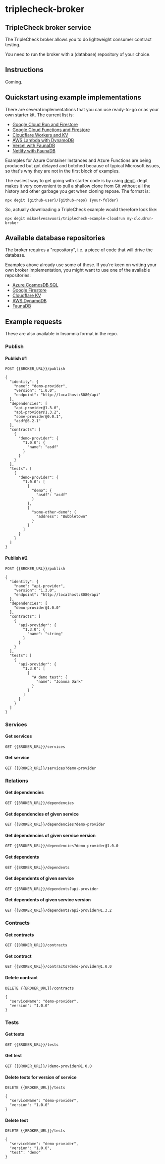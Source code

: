 # triplecheck-broker

## TripleCheck broker service

The TripleCheck broker allows you to do lightweight consumer contract testing.

You need to run the broker with a (database) repository of your choice.

## Instructions

Coming.

## Quickstart using example implementations

There are several implementations that you can use ready-to-go or as your own starter kit. The current list is:

- [Google Cloud Run and Firestore](https://github.com/mikaelvesavuori/triplecheck-example-cloudrun)
- [Google Cloud Functions and Firestore](https://github.com/mikaelvesavuori/triplecheck-example-cloud-functions)
- [Cloudflare Workers and KV](https://github.com/mikaelvesavuori/triplecheck-example-cloudflare-workers)
- [AWS Lambda with DynamoDB](https://github.com/mikaelvesavuori/triplecheck-example-lambda)
- [Vercel with FaunaDB](https://github.com/mikaelvesavuori/triplecheck-example-vercel)
- [Netlify with FaunaDB](https://github.com/mikaelvesavuori/triplecheck-example-netlify)

Examples for Azure Container Instances and Azure Functions are being produced but got delayed and botched because of typical Microsoft issues, so that's why they are not in the first block of examples.

The easiest way to get going with starter code is by using [degit](https://github.com/Rich-Harris/degit). degit makes it very convenient to pull a shallow clone from Git without all the history and other garbage you get when cloning repose. The format is:

```
npx degit {github-user}/{github-repo} {your-folder}
```

So, actually downloading a TripleCheck example would therefore look like:

```
npx degit mikaelvesavuori/triplecheck-example-cloudrun my-cloudrun-broker
```

## Available database repositories

The broker requires a "repository", i.e. a piece of code that will drive the database.

Examples above already use some of these. If you're keen on writing your own broker implementation, you might want to use one of the available repositories:

- [Azure CosmosDB SQL](https://github.com/mikaelvesavuori/triplecheck-repository-cosmosdb-sql)
- [Google Firestore](https://github.com/mikaelvesavuori/triplecheck-repository-firestore)
- [Cloudflare KV](https://github.com/mikaelvesavuori/triplecheck-repository-cloudflarekv)
- [AWS DynamoDB](https://github.com/mikaelvesavuori/triplecheck-repository-dynamodb)
- [FaunaDB](https://github.com/mikaelvesavuori/triplecheck-repository-fauna)

## Example requests

These are also available in Insomnia format in the repo.

### Publish

#### Publish #1

```
POST {{BROKER_URL}}/publish

{
  "identity": {
    "name": "demo-provider",
    "version": "1.0.0",
    "endpoint": "http://localhost:8080/api"
  },
  "dependencies": [
    "api-provider@1.3.0",
    "api-provider@1.3.2",
    "some-provider@0.0.1",
    "asdf@5.2.1"
  ],
  "contracts": [
    {
      "demo-provider": {
        "1.0.0": {
          "name": "asdf"
        }
      }
    }
  ],
  "tests": [
    {
      "demo-provider": {
        "1.0.0": [
          {
            "demo": {
              "asdf": "asdf"
            }
          },
          {
            "some-other-demo": {
              "address": "Bubbletown"
            }
          }
        ]
      }
    }
  ]
}
```

#### Publish #2

```
POST {{BROKER_URL}}/publish

{
  "identity": {
    "name": "api-provider",
    "version": "1.3.0",
    "endpoint": "http://localhost:8080/api"
  },
  "dependencies": [
    "demo-provider@1.0.0"
  ],
  "contracts": [
    {
      "api-provider": {
        "1.3.0": {
          "name": "string"
        }
      }
    }
  ],
  "tests": [
    {
      "api-provider": {
        "1.3.0": [
          {
            "A demo test": {
              "name": "Joanna Dark"
            }
          }
        ]
      }
    }
  ]
}
```

### Services

#### Get services

```
GET {{BROKER_URL}}/services
```

#### Get service

```
GET {{BROKER_URL}}/services?demo-provider
```

### Relations

#### Get dependencies

```
GET {{BROKER_URL}}/dependencies
```

#### Get dependencies of given service

```
GET {{BROKER_URL}}/dependencies?demo-provider
```

#### Get dependencies of given service version

```
GET {{BROKER_URL}}/dependencies?demo-provider@1.0.0
```

#### Get dependents

```
GET {{BROKER_URL}}/dependents
```

#### Get dependents of given service

```
GET {{BROKER_URL}}/dependents?api-provider
```

#### Get dependents of given service version

```
GET {{BROKER_URL}}/dependents?api-provider@1.3.2
```

### Contracts

#### Get contracts

```
GET {{BROKER_URL}}/contracts
```

#### Get contract

```
GET {{BROKER_URL}}/contracts?demo-provider@1.0.0
```

#### Delete contract

```
DELETE {{BROKER_URL}}/contracts

{
  "serviceName": "demo-provider",
  "version": "1.0.0"
}
```

### Tests

#### Get tests

```
GET {{BROKER_URL}}/tests
```

#### Get test

```
GET {{BROKER_URL}}/?demo-provider@1.0.0
```

#### Delete tests for version of service

```
DELETE {{BROKER_URL}}/tests

{
  "serviceName": "demo-provider",
  "version": "1.0.0"
}
```

#### Delete test

```
DELETE {{BROKER_URL}}/tests

{
  "serviceName": "demo-provider",
  "version": "1.0.0",
  "test": "demo"
}
```
